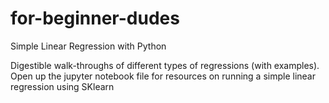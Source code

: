 # for-beginner-dudes
Simple Linear Regression with Python

Digestible walk-throughs of different types of regressions (with examples). 
Open up the jupyter notebook file for resources on running a simple linear regression using SKlearn

